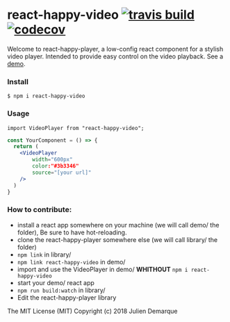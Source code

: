 # react-happy-video [![travis build](https://img.shields.io/travis-ci/com/JulienDemarque/react-happy-video/master.svg)](https://travis-ci.com/JulienDemarque/react-happy-video) [![codecov](https://img.shields.io/codecov/c/github/JulienDemarque/react-happy-video/master.svg)](https://codecov.io/gh/JulienDemarque/react-happy-video)

Welcome to react-happy-player, a low-config react component for a stylish video player. Intended to provide easy control on the video playback.
See a [demo][1].

### Install

```
$ npm i react-happy-video
```

### Usage

```
import VideoPlayer from "react-happy-video";
```

```jsx
const YourComponent = () => {
  return (
    <VideoPlayer
        width="600px"
        color:"#3b3346"
        source="[your url]"
    />
  )
}
```

### How to contribute:

- install a react app somewhere on your machine (we will call demo/ the folder), Be sure to have hot-reloading.
- clone the react-happy-player somewhere else (we will call library/ the folder)
- `npm link` in library/
- `npm link react-happy-video` in demo/
- import and use the VideoPlayer in demo/ **WHITHOUT** `npm i react-happy-video`
- start your demo/ react app
- `npm run build:watch` in library/
- Edit the react-happy-player library

The MIT License (MIT) Copyright (c) 2018 Julien Demarque

[1]: https://distracted-shaw-6cfb30.netlify.com/
